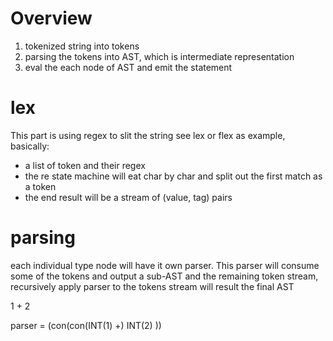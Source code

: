 

Overview
===
1. tokenized string into tokens
2. parsing the tokens into AST, which is intermediate representation
3. eval the each node of AST and emit the statement

lex
===
This part is using regex to slit the string
see lex or flex as example, basically:

* a list of token and their regex
* the re state machine will eat char by char and split out the first match as a token
* the end result will be a stream of (value, tag) pairs


parsing
===
each individual type node will have it own parser. This parser will consume some of the tokens and output a sub-AST and the remaining token stream, recursively apply parser to the tokens stream will result the final AST

1 + 2

parser = (con(con(INT(1) +) INT(2) ))